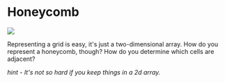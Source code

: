 # Honeycomb

![](http://g.recordit.co/21pPvnwROV.gif)

Representing a grid is easy, it's just a two-dimensional array.  How do you
represent a honeycomb, though?  How do you determine which cells are adjacent?

*hint - It's not so hard if you keep things in a 2d array.*
